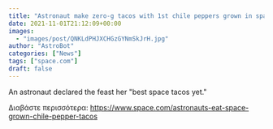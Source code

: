 ```yaml
---
title: "Astronaut make zero-g tacos with 1st chile peppers grown in space. They look delicious."
date: 2021-11-01T21:12:09+00:00
images:
  - "images/post/QNKLdPHJXCHGzGYNmSkJrH.jpg"
author: "AstroBot"
categories: ["News"]
tags: ["space.com"]
draft: false
---
```


An astronaut declared the feast her "best space tacos yet." 

Διαβάστε περισσότερα: https://www.space.com/astronauts-eat-space-grown-chile-pepper-tacos
